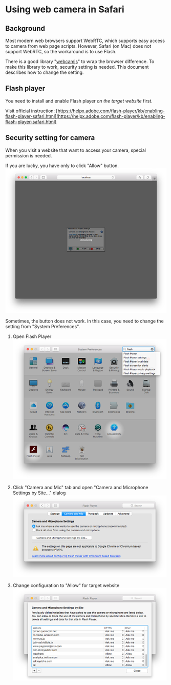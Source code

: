 # Using web camera in Safari

## Background
Most modern web browsers support WebRTC, which supports easy access to camera from web page scripts.
However, Safari (on Mac) does not support WebRTC, so the workaround is to use Flash.

There is a good library "[webcamjs](https://github.com/jhuckaby/webcamjs)" to wrap the browser difference. To make this library to work, security setting is needed. This document describes how to change the setting.

## Flash player
You need to install and enable Flash player *on the target website* first.

Visit official instruction: 
[https://helpx.adobe.com/flash-player/kb/enabling-flash-player-safari.html](https://helpx.adobe.com/flash-player/kb/enabling-flash-player-safari.html)

## Security setting for camera
When you visit a website that want to access your camera, special permission is needed.

If you are lucky, you have only to click "Allow" button.
![Allow button](../_static/tips/safari_webcam_4.png)

Sometimes, the button does not work. In this case, you need to change the setting from "System Preferences".

1. Open Flash Player
![Flash Player](../_static/tips/safari_webcam_1.png)

2. Click "Camera and Mic" tab and open "Camera and Microphone Settings by Site..." dialog
![Camera and Mic](../_static/tips/safari_webcam_2.png)

3. Change configuration to "Allow" for target website
![Allow](../_static/tips/safari_webcam_3.png)

